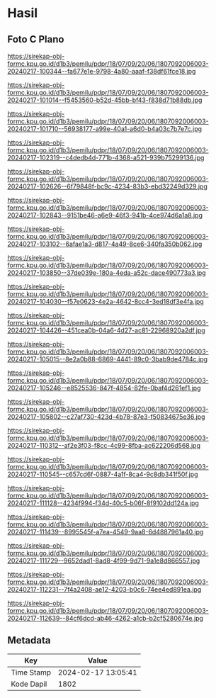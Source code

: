 # Hasil

## Foto C Plano

https://sirekap-obj-formc.kpu.go.id/d1b3/pemilu/pdpr/18/07/09/20/06/1807092006003-20240217-100344--fa677e1e-9798-4a80-aaaf-f38df61fce18.jpg

https://sirekap-obj-formc.kpu.go.id/d1b3/pemilu/pdpr/18/07/09/20/06/1807092006003-20240217-101014--f5453560-b52d-45bb-bf43-f838d71b88db.jpg

https://sirekap-obj-formc.kpu.go.id/d1b3/pemilu/pdpr/18/07/09/20/06/1807092006003-20240217-101710--56938177-a99e-40a1-a6d0-b4a03c7b7e7c.jpg

https://sirekap-obj-formc.kpu.go.id/d1b3/pemilu/pdpr/18/07/09/20/06/1807092006003-20240217-102319--c4dedb4d-771b-4368-a521-939b75299136.jpg

https://sirekap-obj-formc.kpu.go.id/d1b3/pemilu/pdpr/18/07/09/20/06/1807092006003-20240217-102626--6f79848f-bc9c-4234-83b3-ebd32249d329.jpg

https://sirekap-obj-formc.kpu.go.id/d1b3/pemilu/pdpr/18/07/09/20/06/1807092006003-20240217-102843--9151be46-a6e9-46f3-941b-4ce974d6a1a8.jpg

https://sirekap-obj-formc.kpu.go.id/d1b3/pemilu/pdpr/18/07/09/20/06/1807092006003-20240217-103102--6afae1a3-d817-4a49-8ce6-340fa350b062.jpg

https://sirekap-obj-formc.kpu.go.id/d1b3/pemilu/pdpr/18/07/09/20/06/1807092006003-20240217-103850--37de039e-180a-4eda-a52c-dace490773a3.jpg

https://sirekap-obj-formc.kpu.go.id/d1b3/pemilu/pdpr/18/07/09/20/06/1807092006003-20240217-104030--f57e0623-4e2a-4642-8cc4-3ed18df3e4fa.jpg

https://sirekap-obj-formc.kpu.go.id/d1b3/pemilu/pdpr/18/07/09/20/06/1807092006003-20240217-104426--451cea0b-04a6-4d27-ac81-22968920a2df.jpg

https://sirekap-obj-formc.kpu.go.id/d1b3/pemilu/pdpr/18/07/09/20/06/1807092006003-20240217-105015--8e2a0b88-6869-4441-89c0-3bab9de4784c.jpg

https://sirekap-obj-formc.kpu.go.id/d1b3/pemilu/pdpr/18/07/09/20/06/1807092006003-20240217-105246--e8525536-847f-4854-82fe-0baf4d261ef1.jpg

https://sirekap-obj-formc.kpu.go.id/d1b3/pemilu/pdpr/18/07/09/20/06/1807092006003-20240217-105802--c27af730-423d-4b78-87e3-f50834675e36.jpg

https://sirekap-obj-formc.kpu.go.id/d1b3/pemilu/pdpr/18/07/09/20/06/1807092006003-20240217-110312--af2e3f03-f8cc-4c99-8fba-ac622206d568.jpg

https://sirekap-obj-formc.kpu.go.id/d1b3/pemilu/pdpr/18/07/09/20/06/1807092006003-20240217-110545--c657cd6f-0887-4a1f-8ca4-9c8db341f50f.jpg

https://sirekap-obj-formc.kpu.go.id/d1b3/pemilu/pdpr/18/07/09/20/06/1807092006003-20240217-111128--4234f994-f34d-40c5-b06f-8f9102dd124a.jpg

https://sirekap-obj-formc.kpu.go.id/d1b3/pemilu/pdpr/18/07/09/20/06/1807092006003-20240217-111439--8995545f-a7ea-4549-9aa8-6d4887961a40.jpg

https://sirekap-obj-formc.kpu.go.id/d1b3/pemilu/pdpr/18/07/09/20/06/1807092006003-20240217-111729--9652dad1-8ad8-4f99-9d71-9a1e8d866557.jpg

https://sirekap-obj-formc.kpu.go.id/d1b3/pemilu/pdpr/18/07/09/20/06/1807092006003-20240217-112231--7f4a2408-ae12-4203-b0c6-74ee4ed891ea.jpg

https://sirekap-obj-formc.kpu.go.id/d1b3/pemilu/pdpr/18/07/09/20/06/1807092006003-20240217-112639--84cf6dcd-ab46-4262-a1cb-b2cf5280674e.jpg


## Metadata

| Key        | Value               |
| ---------- | ------------------- |
| Time Stamp | 2024-02-17 13:05:41 |
| Kode Dapil | 1802                |



